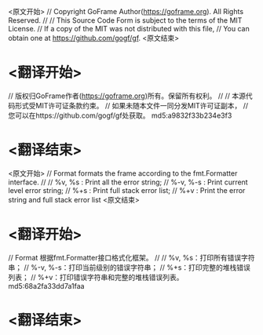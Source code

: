 
<原文开始>
// Copyright GoFrame Author(https://goframe.org). All Rights Reserved.
//
// This Source Code Form is subject to the terms of the MIT License.
// If a copy of the MIT was not distributed with this file,
// You can obtain one at https://github.com/gogf/gf.
<原文结束>

# <翻译开始>
// 版权归GoFrame作者(https://goframe.org)所有。保留所有权利。
//
// 本源代码形式受MIT许可证条款约束。
// 如果未随本文件一同分发MIT许可证副本，
// 您可以在https://github.com/gogf/gf处获取。 md5:a9832f33b234e3f3
# <翻译结束>


<原文开始>
// Format formats the frame according to the fmt.Formatter interface.
//
// %v, %s   : Print all the error string;
// %-v, %-s : Print current level error string;
// %+s      : Print full stack error list;
// %+v      : Print the error string and full stack error list
<原文结束>

# <翻译开始>
// Format 根据fmt.Formatter接口格式化框架。
//
// %v, %s：打印所有错误字符串；
// %-v, %-s：打印当前级别的错误字符串；
// %+s：打印完整的堆栈错误列表；
// %+v：打印错误字符串和完整的堆栈错误列表。 md5:68a2fa33dd7a1faa
# <翻译结束>

